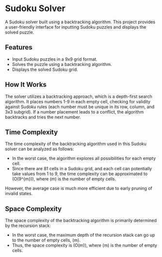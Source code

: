 # Sudoku Solver

A Sudoku solver built using a backtracking algorithm. This project provides a user-friendly interface for inputting Sudoku puzzles and displays the solved puzzle.

## Features

- Input Sudoku puzzles in a 9x9 grid format.
- Solves the puzzle using a backtracking algorithm.
- Displays the solved Sudoku grid.

## How It Works

The solver utilizes a backtracking approach, which is a depth-first search algorithm. It places numbers 1-9 in each empty cell, checking for validity against Sudoku rules (each number must be unique in its row, column, and 3x3 subgrid). If a number placement leads to a conflict, the algorithm backtracks and tries the next number.

## Time Complexity

The time complexity of the backtracking algorithm used in this Sudoku solver can be analyzed as follows:

- In the worst case, the algorithm explores all possibilities for each empty cell.
- Since there are 81 cells in a Sudoku grid, and each cell can potentially take values from 1 to 9, the time complexity can be approximated to \(O(9^{m})\), where \(m\) is the number of empty cells.

However, the average case is much more efficient due to early pruning of invalid states.

## Space Complexity

The space complexity of the backtracking algorithm is primarily determined by the recursion stack:

- In the worst case, the maximum depth of the recursion stack can go up to the number of empty cells, \(m\).
- Thus, the space complexity is \(O(m)\), where \(m\) is the number of empty cells.
